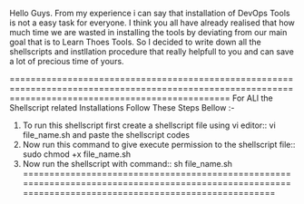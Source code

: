 Hello Guys.
From my experience i can say that installation of DevOps Tools is not a easy task for everyone. I think you all have already realised that how much time we are wasted in installing the tools by deviating from our main goal that is to Learn Thoes Tools. So I decided to write down all the shellscripts and instllation procedure that really helpfull to you and can save a lot of precious time of yours.

======================================================================================================================================================
For ALl the Shellscript related Installations Follow These Steps Bellow :-
1. To run this shellscript first create a shellscript file using vi editor:: vi file_name.sh  and paste the shellscript codes
2. Now run this command to give execute permission to the shellscript file::  sudo chmod +x file_name.sh
3. Now run the shellscript with command::    sh file_name.sh
======================================================================================================================================================
